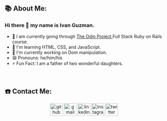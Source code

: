 <p>&nbsp;</p>

## 📚 About Me:

### Hi there 👋 my name is Ivan Guzman.

- 🚀 I am currently going through <a href = "(https://www.theodinproject.com/)"> The Odin Project </a> Full Stack Ruby on Rails course.
- 🌱 I'm learning HTML, CSS, and JavaScript.
- 🔭 I'm currently working on Dom manipulation.
- 😄 Pronouns: he/him/his
- ⚡️ Fun Fact: I am a father of two wonderful daughters.

<p>&nbsp;</p>

## ☎️ Contact Me:

<p align="center">
<a href = https://github.com/ivngzmn><img src='../img/github_icon.png' alt='github' height='40'></a>
<a href = "mailto:ivan.guzman.art@gmail.com"><img src='../img/gmail_icon.png' alt='gmail' height='40'></a>
<a href = https://www.linkedin.com/in/ivan-julian-guzman/><img src='../img/linkedin_icon.png' alt='linkedin' height='40'></a>
<a href = https://www.instagram.com/ivan_codes/><img src='../img/instagram_icon.png' alt='instagram' height='40'></a>
<a href = https://twitter.com/IvnGzmn><img src='../img/twitter_icon.png' alt='twitter' height='40'></a>

<p>&nbsp;</p>

<!--
**ivngzmn/ivngzmn** is a ✨ _special_ ✨ repository because its `README.md` (this file) appears on your GitHub profile.

Here are some ideas to get you started:

- 🔭 I’m currently working on ...
- 🌱 I’m currently learning ...
- 👯 I’m looking to collaborate on ...
- 🤔 I’m looking for help with ...
- 💬 Ask me about ...
- 📫 How to reach me: ...
- 😄 Pronouns: ...
- ⚡ Fun fact: ...
-->
